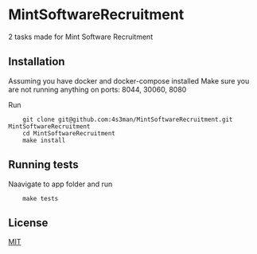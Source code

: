 # MintSoftwareRecruitment 
2 tasks made for Mint Software Recruitment 

## Installation
Assuming you have docker and docker-compose installed
Make sure you are not running anything on ports: 8044, 30060, 8080

Run
```
    git clone git@github.com:4s3man/MintSoftwareRecruitment.git MintSoftwareRecruitment
    cd MintSoftwareRecruitment
    make install    
```

## Running tests
Naavigate to app folder and run
```
    make tests
```

## License
[MIT](https://choosealicense.com/licenses/mit/)